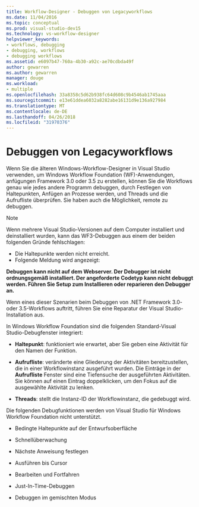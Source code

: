 ```yaml
---
title: Workflow-Designer - Debuggen von Legacyworkflows
ms.date: 11/04/2016
ms.topic: conceptual
ms.prod: visual-studio-dev15
ms.technology: vs-workflow-designer
helpviewer_keywords:
- workflows, debugging
- debugging, workflows
- debugging workflows
ms.assetid: e6097b47-760a-4b30-a92c-ae70cdbda49f
author: gewarren
ms.author: gewarren
manager: douge
ms.workload:
- multiple
ms.openlocfilehash: 33a8358c5d62b938fc64d608c9b4546ab1745aaa
ms.sourcegitcommit: e13e61ddea6032a8282abe16131d9e136a927984
ms.translationtype: MT
ms.contentlocale: de-DE
ms.lasthandoff: 04/26/2018
ms.locfileid: "31970376"
---
```

# <a name="debugging-legacy-workflows"></a>Debuggen von Legacyworkflows

Wenn Sie die älteren Windows-Workflow-Designer in Visual Studio verwenden, um Windows Workflow Foundation (WF)-Anwendungen, anfügungen Framework 3.0 oder 3.5 zu erstellen, können Sie die Workflows genau wie jedes andere Programm debuggen, durch Festlegen von Haltepunkten, Anfügen an Prozesse werden, und Threads und die Aufrufliste überprüfen. Sie haben auch die Möglichkeit, remote zu debuggen.

> [!NOTE]
> Wenn mehrere Visual Studio-Versionen auf dem Computer installiert und deinstalliert wurden, kann das WF3-Debuggen aus einem der beiden folgenden Gründe fehlschlagen:
>
> -   Die Haltepunkte werden nicht erreicht.
> -   Folgende Meldung wird angezeigt:
>
> **Debuggen kann nicht auf dem Webserver. Der Debugger ist nicht ordnungsgemäß installiert.  Der angeforderte Codetyp kann nicht debuggt werden.  Führen Sie Setup zum Installieren oder reparieren den Debugger an.**
>
> Wenn eines dieser Szenarien beim Debuggen von .NET Framework 3.0- oder 3.5-Workflows auftritt, führen Sie eine Reparatur der Visual Studio-Installation aus.

 In Windows Workflow Foundation sind die folgenden Standard-Visual Studio-Debugfenster integriert:

-   **Haltepunkt**: funktioniert wie erwartet, aber Sie geben eine Aktivität für den Namen der Funktion.

-   **Aufrufliste**: veränderte eine Gliederung der Aktivitäten bereitzustellen, die in einer Workflowinstanz ausgeführt wurden. Die Einträge in der **Aufrufliste** Fenster sind eine Tiefensuche der ausgeführten Aktivitäten. Sie können auf einen Eintrag doppelklicken, um den Fokus auf die ausgewählte Aktivität zu lenken.

-   **Threads**: stellt die Instanz-ID der Workflowinstanz, die gedebuggt wird.

 Die folgenden Debugfunktionen werden von Visual Studio für Windows Workflow Foundation nicht unterstützt.

-   Bedingte Haltepunkte auf der Entwurfsoberfläche

-   Schnellüberwachung

-   Nächste Anweisung festlegen

-   Ausführen bis Cursor

-   Bearbeiten und Fortfahren

-   Just-In-Time-Debuggen

-   Debuggen im gemischten Modus